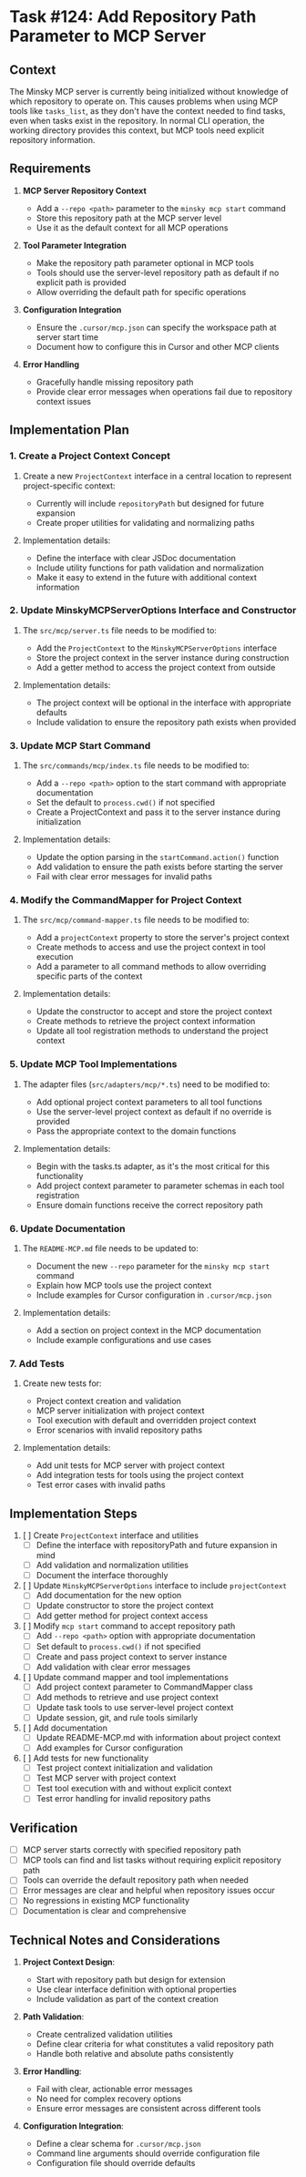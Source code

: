 # Task #124: Add Repository Path Parameter to MCP Server

## Context

The Minsky MCP server is currently being initialized without knowledge of which repository to operate on. This causes problems when using MCP tools like `tasks_list`, as they don't have the context needed to find tasks, even when tasks exist in the repository. In normal CLI operation, the working directory provides this context, but MCP tools need explicit repository information.

## Requirements

1. **MCP Server Repository Context**

   - Add a `--repo <path>` parameter to the `minsky mcp start` command
   - Store this repository path at the MCP server level
   - Use it as the default context for all MCP operations

2. **Tool Parameter Integration**

   - Make the repository path parameter optional in MCP tools
   - Tools should use the server-level repository path as default if no explicit path is provided
   - Allow overriding the default path for specific operations

3. **Configuration Integration**

   - Ensure the `.cursor/mcp.json` can specify the workspace path at server start time
   - Document how to configure this in Cursor and other MCP clients

4. **Error Handling**
   - Gracefully handle missing repository path
   - Provide clear error messages when operations fail due to repository context issues

## Implementation Plan

### 1. Create a Project Context Concept

1. Create a new `ProjectContext` interface in a central location to represent project-specific context:
   - Currently will include `repositoryPath` but designed for future expansion
   - Create proper utilities for validating and normalizing paths

2. Implementation details:
   - Define the interface with clear JSDoc documentation
   - Include utility functions for path validation and normalization
   - Make it easy to extend in the future with additional context information

### 2. Update MinskyMCPServerOptions Interface and Constructor

1. The `src/mcp/server.ts` file needs to be modified to:
   - Add the `ProjectContext` to the `MinskyMCPServerOptions` interface
   - Store the project context in the server instance during construction
   - Add a getter method to access the project context from outside

2. Implementation details:
   - The project context will be optional in the interface with appropriate defaults
   - Include validation to ensure the repository path exists when provided

### 3. Update MCP Start Command

1. The `src/commands/mcp/index.ts` file needs to be modified to:
   - Add a `--repo <path>` option to the start command with appropriate documentation
   - Set the default to `process.cwd()` if not specified
   - Create a ProjectContext and pass it to the server instance during initialization

2. Implementation details:
   - Update the option parsing in the `startCommand.action()` function
   - Add validation to ensure the path exists before starting the server
   - Fail with clear error messages for invalid paths

### 4. Modify the CommandMapper for Project Context

1. The `src/mcp/command-mapper.ts` file needs to be modified to:
   - Add a `projectContext` property to store the server's project context
   - Create methods to access and use the project context in tool execution
   - Add a parameter to all command methods to allow overriding specific parts of the context

2. Implementation details:
   - Update the constructor to accept and store the project context
   - Create methods to retrieve the project context information
   - Update all tool registration methods to understand the project context

### 5. Update MCP Tool Implementations

1. The adapter files (`src/adapters/mcp/*.ts`) need to be modified to:
   - Add optional project context parameters to all tool functions
   - Use the server-level project context as default if no override is provided
   - Pass the appropriate context to the domain functions

2. Implementation details:
   - Begin with the tasks.ts adapter, as it's the most critical for this functionality
   - Add project context parameter to parameter schemas in each tool registration
   - Ensure domain functions receive the correct repository path

### 6. Update Documentation

1. The `README-MCP.md` file needs to be updated to:
   - Document the new `--repo` parameter for the `minsky mcp start` command
   - Explain how MCP tools use the project context
   - Include examples for Cursor configuration in `.cursor/mcp.json`

2. Implementation details:
   - Add a section on project context in the MCP documentation
   - Include example configurations and use cases

### 7. Add Tests

1. Create new tests for:
   - Project context creation and validation
   - MCP server initialization with project context
   - Tool execution with default and overridden project context
   - Error scenarios with invalid repository paths

2. Implementation details:
   - Add unit tests for MCP server with project context
   - Add integration tests for tools using the project context
   - Test error cases with invalid paths

## Implementation Steps

1. [ ] Create `ProjectContext` interface and utilities
   - [ ] Define the interface with repositoryPath and future expansion in mind
   - [ ] Add validation and normalization utilities
   - [ ] Document the interface thoroughly

2. [ ] Update `MinskyMCPServerOptions` interface to include `projectContext`
   - [ ] Add documentation for the new option
   - [ ] Update constructor to store the project context
   - [ ] Add getter method for project context access

3. [ ] Modify `mcp start` command to accept repository path
   - [ ] Add `--repo <path>` option with appropriate documentation
   - [ ] Set default to `process.cwd()` if not specified
   - [ ] Create and pass project context to server instance
   - [ ] Add validation with clear error messages

4. [ ] Update command mapper and tool implementations
   - [ ] Add project context parameter to CommandMapper class
   - [ ] Add methods to retrieve and use project context
   - [ ] Update task tools to use server-level project context
   - [ ] Update session, git, and rule tools similarly

5. [ ] Add documentation
   - [ ] Update README-MCP.md with information about project context
   - [ ] Add examples for Cursor configuration

6. [ ] Add tests for new functionality
   - [ ] Test project context initialization and validation
   - [ ] Test MCP server with project context
   - [ ] Test tool execution with and without explicit context
   - [ ] Test error handling for invalid repository paths

## Verification

- [ ] MCP server starts correctly with specified repository path
- [ ] MCP tools can find and list tasks without requiring explicit repository path
- [ ] Tools can override the default repository path when needed
- [ ] Error messages are clear and helpful when repository issues occur
- [ ] No regressions in existing MCP functionality
- [ ] Documentation is clear and comprehensive

## Technical Notes and Considerations

1. **Project Context Design**:
   - Start with repository path but design for extension
   - Use clear interface definition with optional properties
   - Include validation as part of the context creation

2. **Path Validation**:
   - Create centralized validation utilities
   - Define clear criteria for what constitutes a valid repository path
   - Handle both relative and absolute paths consistently

3. **Error Handling**:
   - Fail with clear, actionable error messages
   - No need for complex recovery options
   - Ensure error messages are consistent across different tools

4. **Configuration Integration**:
   - Define a clear schema for `.cursor/mcp.json`
   - Command line arguments should override configuration file
   - Configuration file should override defaults
